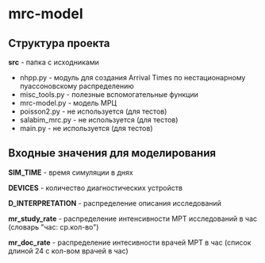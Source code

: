 # mrc-model

## Структура проекта
**src** - папка с исходниками
* nhpp.py - модуль для создания Arrival Times по нестационарному пуассоновскому распределению
* misc_tools.py - полезные вспомогательные функции
* mrc-model.py - модель МРЦ
* poisson2.py - не используется (для тестов)
* salabim_mrc.py - не используется (для тестов)
* main.py - не используется (для тестов)

## Входные значения для моделирования

**SIM_TIME** - время симуляции в днях

**DEVICES** - количество диагностических устройств

**D_INTERPRETATION** - распределение описания исследований

**mr_study_rate** - распределение интенсивности МРТ исследований в час (словарь "час: ср.кол-во")

**mr_doc_rate** - распределение интесивности врачей МРТ в час (список длиной 24 с кол-вом врачей в час)